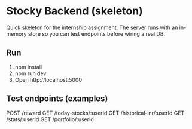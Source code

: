 # Stocky Backend (skeleton)

Quick skeleton for the internship assignment. The server runs with an in-memory store so you can test endpoints before wiring a real DB.

## Run
1. npm install
2. npm run dev
3. Open http://localhost:5000

## Test endpoints (examples)
POST /reward
GET  /today-stocks/:userId
GET  /historical-inr/:userId
GET  /stats/:userId
GET  /portfolio/:userId

